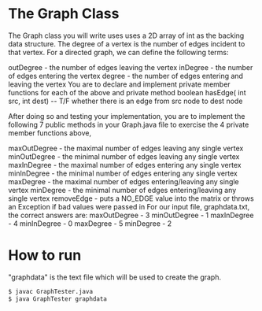# The Graph Class

The Graph class you will write uses uses a 2D array of int as the backing data structure.
The degree of a vertex is the number of edges incident to that vertex. For a directed graph, we can define the following terms:

outDegree - the number of edges leaving the vertex
inDegree - the number of edges entering the vertex
degree - the number of edges entering and leaving the vertex
You are to declare and implement private member functions for each of the above and  private method
    boolean hasEdge( int src, int dest)   --   T/F whether there is an edge from src node to dest node

After doing so and testing your implementation, you are to implement the following 7 public methods in your Graph.java file to exercise the 4 private member functions above,

maxOutDegree  - the maximal number of edges leaving any single vertex
minOutDegree  - the minimal number of edges leaving any single vertex
maxInDegree  - the maximal number of edges entering any single vertex
minInDegree  - the minimal number of edges entering any single vertex
maxDegree  - the maximal number of edges entering/leaving any single vertex
minDegree  - the minimal number of edges entering/leaving any single vertex
removeEdge - puts a NO_EDGE value into the matrix or throws an Exception if bad values were passed in
For our input file, graphdata.txt, the correct answers are:
maxOutDegree - 3
minOutDegree - 1
maxInDegree - 4
minInDegree - 0
maxDegree - 5
minDegree - 2

# How to run
"graphdata" is the text file which will be used to create the graph.
```sh
$ javac GraphTester.java
$ java GraphTester graphdata
```

 
